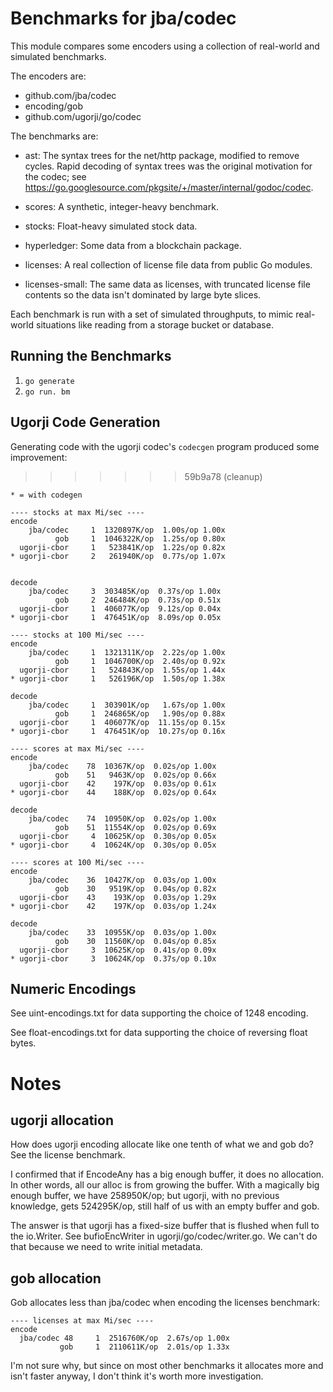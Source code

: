 # Benchmarks for jba/codec

This module compares some encoders using a collection of real-world and
simulated benchmarks.

The encoders are:

- github.com/jba/codec
- encoding/gob
- github.com/ugorji/go/codec

The benchmarks are:

- ast: The syntax trees for the net/http package, modified to remove cycles.
  Rapid decoding of syntax trees was the original motivation for the codec; see
  https://go.googlesource.com/pkgsite/+/master/internal/godoc/codec.

- scores: A synthetic, integer-heavy benchmark.

- stocks: Float-heavy simulated stock data.

- hyperledger: Some data from a blockchain package.

- licenses: A real collection of license file data from public Go modules.

- licenses-small: The same data as licenses, with truncated license file
  contents so the data isn't dominated by large byte slices.

Each benchmark is run with a set of simulated throughputs, to mimic real-world
situations like reading from a storage bucket or database.

## Running the Benchmarks

1. `go generate`
2. `go run. bm`

## Ugorji Code Generation

Generating code with the ugorji codec's `codecgen` program produced some
improvement:
>>>>>>> 59b9a78 (cleanup)

```
* = with codegen

---- stocks at max Mi/sec ----
encode
    jba/codec     1  1320897K/op  1.00s/op 1.00x
          gob     1  1046322K/op  1.25s/op 0.80x
  ugorji-cbor     1   523841K/op  1.22s/op 0.82x
* ugorji-cbor     2   261940K/op  0.77s/op 1.07x


decode
    jba/codec     3  303485K/op  0.37s/op 1.00x
          gob     2  246484K/op  0.73s/op 0.51x
  ugorji-cbor     1  406077K/op  9.12s/op 0.04x
* ugorji-cbor     1  476451K/op  8.09s/op 0.05x

---- stocks at 100 Mi/sec ----
encode
    jba/codec     1  1321311K/op  2.22s/op 1.00x
          gob     1  1046700K/op  2.40s/op 0.92x
  ugorji-cbor     1   524843K/op  1.55s/op 1.44x
* ugorji-cbor     1   526196K/op  1.50s/op 1.38x

decode
    jba/codec     1  303901K/op   1.67s/op 1.00x
          gob     1  246865K/op   1.90s/op 0.88x
  ugorji-cbor     1  406077K/op  11.15s/op 0.15x
* ugorji-cbor     1  476451K/op  10.27s/op 0.16x

---- scores at max Mi/sec ----
encode
    jba/codec    78  10367K/op  0.02s/op 1.00x
          gob    51   9463K/op  0.02s/op 0.66x
  ugorji-cbor    42    197K/op  0.03s/op 0.61x
* ugorji-cbor    44    188K/op  0.02s/op 0.64x

decode
    jba/codec    74  10950K/op  0.02s/op 1.00x
          gob    51  11554K/op  0.02s/op 0.69x
  ugorji-cbor     4  10625K/op  0.30s/op 0.05x
* ugorji-cbor     4  10624K/op  0.30s/op 0.05x

---- scores at 100 Mi/sec ----
encode
    jba/codec    36  10427K/op  0.03s/op 1.00x
          gob    30   9519K/op  0.04s/op 0.82x
  ugorji-cbor    43    193K/op  0.03s/op 1.29x
* ugorji-cbor    42    197K/op  0.03s/op 1.24x

decode
    jba/codec    33  10955K/op  0.03s/op 1.00x
          gob    30  11560K/op  0.04s/op 0.85x
  ugorji-cbor     3  10625K/op  0.41s/op 0.09x
* ugorji-cbor     3  10624K/op  0.37s/op 0.10x
```

## Numeric Encodings

See uint-encodings.txt for data supporting the choice of 1248 encoding.

See float-encodings.txt for data supporting the choice of reversing float bytes.

# Notes

## ugorji allocation
How does ugorji encoding allocate like one tenth of what we and gob do? See
the license benchmark.

I confirmed that if EncodeAny has a big enough buffer, it does no allocation. In
other words, all our alloc is from growing the buffer. With a magically big enough
buffer, we have 258950K/op; but ugorji, with no previous knowledge, gets
524295K/op, still half of us with an empty buffer and gob.

The answer is that ugorji has a fixed-size buffer that is flushed when full to
the io.Writer. See bufioEncWriter in ugorji/go/codec/writer.go. We can't do that
because we need to write initial metadata.

## gob allocation

Gob allocates less than jba/codec when encoding the licenses benchmark:
```
---- licenses at max Mi/sec ----
encode
  jba/codec 48     1  2516760K/op  2.67s/op 1.00x
           gob     1  2110611K/op  2.01s/op 1.33x
```

I'm not sure why, but since on most other benchmarks it allocates more and isn't
faster anyway, I don't think it's worth more investigation.
